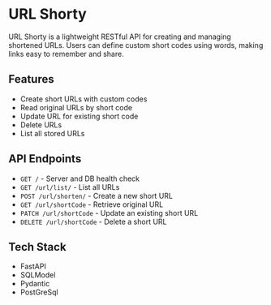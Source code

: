 # URL Shorty

URL Shorty is a lightweight RESTful API for creating and managing shortened URLs. Users can define custom short codes using words, making links easy to remember and share.

## Features

- Create short URLs with custom codes
- Read original URLs by short code
- Update URL for existing short code
- Delete URLs
- List all stored URLs

## API Endpoints

- `GET /` - Server and DB health check
- `GET /url/list/` - List all URLs
- `POST /url/shorten/` - Create a new short URL
- `GET /url/shortCode` - Retrieve original URL
- `PATCH /url/shortCode` - Update an existing short URL
- `DELETE /url/shortCode` - Delete a short URL

## Tech Stack

- FastAPI 
- SQLModel
- Pydantic
- PostGreSql